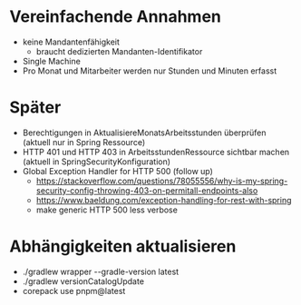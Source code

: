 # Vereinfachende Annahmen

- keine Mandantenfähigkeit
  - braucht dedizierten Mandanten-Identifikator
- Single Machine
- Pro Monat und Mitarbeiter werden nur Stunden und Minuten erfasst

# Später

- Berechtigungen in AktualisiereMonatsArbeitsstunden überprüfen (aktuell nur in Spring Ressource)
- HTTP 401 und HTTP 403 in ArbeitsstundenRessource sichtbar machen (aktuell in SpringSecurityKonfiguration)
- Global Exception Handler for HTTP 500 (follow up)
  - https://stackoverflow.com/questions/78055556/why-is-my-spring-security-config-throwing-403-on-permitall-endpoints-also
  - https://www.baeldung.com/exception-handling-for-rest-with-spring
  - make generic HTTP 500 less verbose

# Abhängigkeiten aktualisieren

- ./gradlew wrapper --gradle-version latest
- ./gradlew versionCatalogUpdate
- corepack use pnpm@latest
